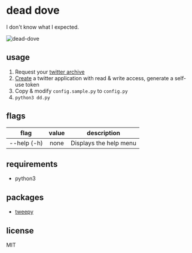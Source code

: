 # dead dove

I don't know what I expected.

![dead-dove](http://i.imgur.com/PLTZJRh.gif)

## usage

1) Request your [twitter archive](https://twitter.com/settings/account)  
2) [Create](https://apps.twitter.com) a twitter application with read & write access, generate a self-use token  
3) Copy & modify `config.sample.py` to `config.py`  
4) `python3 dd.py`

## flags

| flag          | value         | description            |
| :-----------: | :-----------: | :---------:            | 
| --help (-h)   | none          | Displays the help menu |

## requirements

- python3

## packages

- [tweepy](http://tweepy.readthedocs.org/en/v3.3.0/getting_started.html)

## license

MIT
